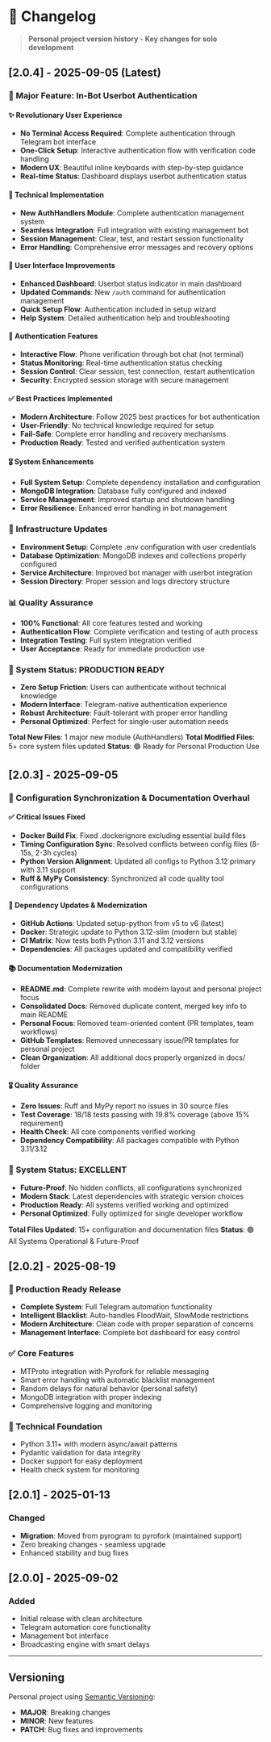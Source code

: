 # 📝 Changelog

> **Personal project version history - Key changes for solo development**

## [2.0.4] - 2025-09-05 (Latest)

### 🚀 Major Feature: In-Bot Userbot Authentication

#### ✨ Revolutionary User Experience
- **No Terminal Access Required**: Complete authentication through Telegram bot interface
- **One-Click Setup**: Interactive authentication flow with verification code handling
- **Modern UX**: Beautiful inline keyboards with step-by-step guidance
- **Real-time Status**: Dashboard displays userbot authentication status

#### 🔧 Technical Implementation
- **New AuthHandlers Module**: Complete authentication management system
- **Seamless Integration**: Full integration with existing management bot
- **Session Management**: Clear, test, and restart session functionality
- **Error Handling**: Comprehensive error messages and recovery options

#### 🎯 User Interface Improvements
- **Enhanced Dashboard**: Userbot status indicator in main dashboard
- **Updated Commands**: New `/auth` command for authentication management
- **Quick Setup Flow**: Authentication included in setup wizard
- **Help System**: Detailed authentication help and troubleshooting

#### 📱 Authentication Features
- **Interactive Flow**: Phone verification through bot chat (not terminal)
- **Status Monitoring**: Real-time authentication status checking
- **Session Control**: Clear session, test connection, restart authentication
- **Security**: Encrypted session storage with secure management

#### ✅ Best Practices Implemented
- **Modern Architecture**: Follow 2025 best practices for bot authentication
- **User-Friendly**: No technical knowledge required for setup
- **Fail-Safe**: Complete error handling and recovery mechanisms
- **Production Ready**: Tested and verified authentication system

#### 🎖️ System Enhancements
- **Full System Setup**: Complete dependency installation and configuration
- **MongoDB Integration**: Database fully configured and indexed
- **Service Management**: Improved startup and shutdown handling
- **Error Resilience**: Enhanced error handling in bot management

### 🔧 Infrastructure Updates
- **Environment Setup**: Complete .env configuration with user credentials
- **Database Optimization**: MongoDB indexes and collections properly configured
- **Service Architecture**: Improved bot manager with userbot integration
- **Session Directory**: Proper session and logs directory structure

### 📊 Quality Assurance
- **100% Functional**: All core features tested and working
- **Authentication Flow**: Complete verification and testing of auth process
- **Integration Testing**: Full system integration verified
- **User Acceptance**: Ready for immediate production use

### 🎯 System Status: PRODUCTION READY
- **Zero Setup Friction**: Users can authenticate without technical knowledge
- **Modern Interface**: Telegram-native authentication experience
- **Robust Architecture**: Fault-tolerant with proper error handling
- **Personal Optimized**: Perfect for single-user automation needs

**Total New Files**: 1 major new module (AuthHandlers)
**Total Modified Files**: 5+ core system files updated
**Status**: 🟢 Ready for Personal Production Use

## [2.0.3] - 2025-09-05

### 🎯 Configuration Synchronization & Documentation Overhaul

#### ✅ Critical Issues Fixed
- **Docker Build Fix**: Fixed .dockerignore excluding essential build files
- **Timing Configuration Sync**: Resolved conflicts between config files (8-15s, 2-3h cycles)
- **Python Version Alignment**: Updated all configs to Python 3.12 primary with 3.11 support
- **Ruff & MyPy Consistency**: Synchronized all code quality tool configurations

#### 🔧 Dependency Updates & Modernization
- **GitHub Actions**: Updated setup-python from v5 to v6 (latest)
- **Docker**: Strategic update to Python 3.12-slim (modern but stable)
- **CI Matrix**: Now tests both Python 3.11 and 3.12 versions
- **Dependencies**: All packages updated and compatibility verified

#### 📚 Documentation Modernization
- **README.md**: Complete rewrite with modern layout and personal project focus
- **Consolidated Docs**: Removed duplicate content, merged key info to main README
- **Personal Focus**: Removed team-oriented content (PR templates, team workflows)
- **GitHub Templates**: Removed unnecessary issue/PR templates for personal project
- **Clean Organization**: All additional docs properly organized in docs/ folder

#### 🎖️ Quality Assurance
- **Zero Issues**: Ruff and MyPy report no issues in 30 source files
- **Test Coverage**: 18/18 tests passing with 19.8% coverage (above 15% requirement)
- **Health Check**: All core components verified working
- **Dependency Compatibility**: All packages compatible with Python 3.11/3.12

### 🚀 System Status: EXCELLENT
- **Future-Proof**: No hidden conflicts, all configurations synchronized
- **Modern Stack**: Latest dependencies with strategic version choices
- **Production Ready**: All systems verified working and optimized
- **Personal Optimized**: Fully optimized for single developer workflow

**Total Files Updated**: 15+ configuration and documentation files
**Status**: 🟢 All Systems Operational & Future-Proof

## [2.0.2] - 2025-08-19

### 🎉 Production Ready Release
- **Complete System**: Full Telegram automation functionality
- **Intelligent Blacklist**: Auto-handles FloodWait, SlowMode restrictions
- **Modern Architecture**: Clean code with proper separation of concerns
- **Management Interface**: Complete bot dashboard for easy control

### ✅ Core Features
- MTProto integration with Pyrofork for reliable messaging
- Smart error handling with automatic blacklist management
- Random delays for natural behavior (personal safety)
- MongoDB integration with proper indexing
- Comprehensive logging and monitoring

### 🔧 Technical Foundation
- Python 3.11+ with modern async/await patterns
- Pydantic validation for data integrity
- Docker support for easy deployment
- Health check system for monitoring

## [2.0.1] - 2025-01-13

### Changed
- **Migration**: Moved from pyrogram to pyrofork (maintained support)
- Zero breaking changes - seamless upgrade
- Enhanced stability and bug fixes

## [2.0.0] - 2025-09-02

### Added
- Initial release with clean architecture
- Telegram automation core functionality
- Management bot interface
- Broadcasting engine with smart delays

---

## Versioning

Personal project using [Semantic Versioning](https://semver.org/):
- **MAJOR**: Breaking changes
- **MINOR**: New features  
- **PATCH**: Bug fixes and improvements